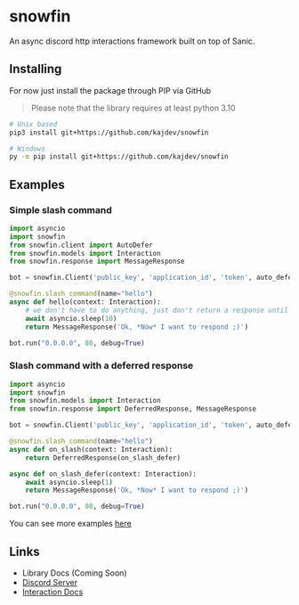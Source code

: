 # snowfin
An async discord http interactions framework built on top of Sanic.

## Installing
For now just install the package through PIP via GitHub
> Please note that the library requires at least python 3.10
```sh
# Unix based
pip3 install git+https://github.com/kajdev/snowfin

# Windows
py -m pip install git+https://github.com/kajdev/snowfin
```

## Examples

### Simple slash command
```python
import asyncio
import snowfin
from snowfin.client import AutoDefer
from snowfin.models import Interaction
from snowfin.response import MessageResponse

bot = snowfin.Client('public_key', 'application_id', 'token', auto_defer=AutoDefer(enabled=True, timeout=0, ephemeral=True))

@snowfin.slash_command(name="hello")
async def hello(context: Interaction):
    # we don't have to do anything, just don't return a response until we need to
    await asyncio.sleep(10)
    return MessageResponse('Ok, *Now* I want to respond ;)')

bot.run("0.0.0.0", 80, debug=True)
```

### Slash command with a deferred response
```python
import asyncio
import snowfin
from snowfin.models import Interaction
from snowfin.response import DeferredResponse, MessageResponse

bot = snowfin.Client('public_key', 'application_id', 'token', auto_defer=True)

@snowfin.slash_command(name="hello")
async def on_slash(context: Interaction):
    return DeferredResponse(on_slash_defer)

async def on_slash_defer(context: Interaction):
    await asyncio.sleep(1)
    return MessageResponse('Ok, *Now* I want to respond ;)')

bot.run("0.0.0.0", 80, debug=True)
```

You can see more examples [here](https://github.com/KAJdev/snowfin/tree/main/examples)

## Links

- Library Docs (Coming Soon)
- [Discord Server](https://discord.gg/mNwKWUkhh8)
- [Interaction Docs](https://discord.com/developers/docs/interactions/application-commands)
